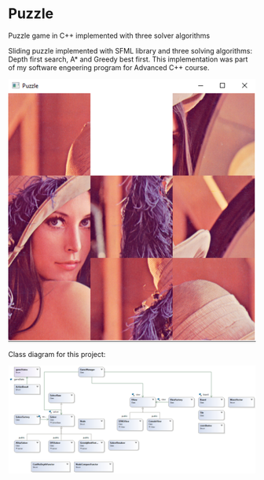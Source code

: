 # Puzzle
Puzzle game in C++ implemented with three solver algorithms

Sliding puzzle implemented with SFML library and three solving algorithms: Depth first search, A* and Greedy best first.
This implementation was part of my software engeering program for Advanced C++ course.

![GitHub Logo](Puzzle/images/lenaPuzzle.PNG)

Class diagram for this project:

![GitHub Logo](Puzzle/ClassDiagram.png)
